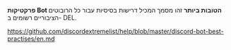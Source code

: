 **פרקטיקות Bot הטובות ביותר** זהו מסמך המכיל דרישות בסיסיות עבור כל הרובוטים הציבוריים רשומים ב- DEL.

<https://github.com/discordextremelist/help/blob/master/discord-bot-best-practises/en.md>